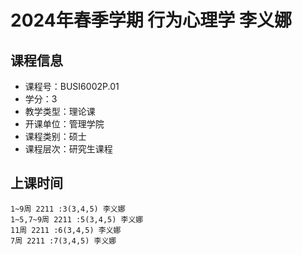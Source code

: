# 2024年春季学期 行为心理学 李义娜






## 课程信息

- 课程号：BUSI6002P.01
- 学分：3
- 教学类型：理论课
- 开课单位：管理学院
- 课程类别：硕士
- 课程层次：研究生课程

## 上课时间

```
1~9周 2211 :3(3,4,5) 李义娜
1~5,7~9周 2211 :5(3,4,5) 李义娜
11周 2211 :6(3,4,5) 李义娜
7周 2211 :7(3,4,5) 李义娜
```

